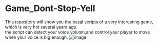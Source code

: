 # Game_Dont-Stop-Yell
This repository will show you the basal scripts of a very interesting game, which is very hot several years ago.  
the script can detect your voice volumn,and control your player to move when your voice is big enough.
![image](https://github.com/user-attachments/assets/ddbfd1f5-ebec-4e9f-9ad9-60452465c1d3)
